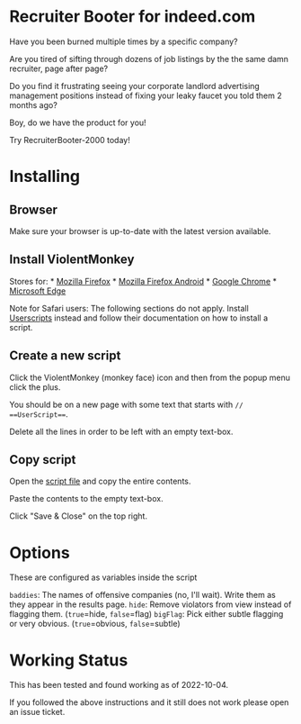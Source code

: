 # Recruiter Booter for indeed.com

Have you been burned multiple times by a specific company?

Are you tired of sifting through dozens of job listings by the the same damn
recruiter, page after page?

Do you find it frustrating seeing your corporate landlord advertising management
positions instead of fixing your leaky faucet you told them 2 months ago?

Boy, do we have the product for you!

Try RecruiterBooter-2000 today!

# Installing

## Browser

Make sure your browser is up-to-date with the latest version available.

## Install ViolentMonkey

Stores for:
	* [Mozilla Firefox](https://addons.mozilla.org/en-US/firefox/addon/violentmonkey/)
	* [Mozilla Firefox Android](https://addons.mozilla.org/en-US/android/addon/violentmonkey/)
	* [Google Chrome](https://chrome.google.com/webstore/detail/violentmonkey/jinjaccalgkegednnccohejagnlnfdag)
	* [Microsoft Edge](https://microsoftedge.microsoft.com/addons/detail/violentmonkey/eeagobfjdenkkddmbclomhiblgggliao) 

Note for Safari users: The following sections do not apply. Install [Userscripts](https://itunes.apple.com/us/app/userscripts/id1463298887) instead and follow their documentation on how to install a script.

## Create a new script

Click the ViolentMonkey (monkey face) icon and then from the popup menu click the plus.

You should be on a new page with some text that starts with `// ==UserScript==`.

Delete all the lines in order to be left with an empty text-box.

## Copy script

Open the [script file](https://github.com/msd/recruiter-booter/raw/main/recruiter-booter.js) and copy the entire contents.

Paste the contents to the empty text-box.

Click "Save & Close" on the top right.

# Options

These are configured as variables inside the script

`baddies`: The names of offensive companies (no, I'll wait). Write them as they appear in the results page.
`hide`: Remove violators from view instead of flagging them. (`true`=hide, `false`=flag)
`bigFlag`: Pick either subtle flagging or very obvious. (`true`=obvious, `false`=subtle)

# Working Status

This has been tested and found working as of 2022-10-04.

If you followed the above instructions and it still does not work please open an issue ticket.
